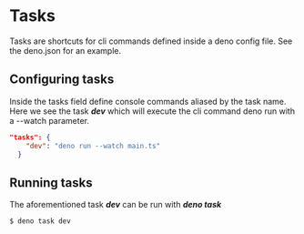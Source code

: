 # Tasks

Tasks are shortcuts for cli commands defined inside a deno config file.
See the deno.json for an example.

## Configuring tasks

Inside the tasks field define console commands aliased by the task name. Here we see the task ***dev*** which will execute the cli command deno run with a --watch parameter.

```json
"tasks": {
    "dev": "deno run --watch main.ts"
  }
```

## Running tasks

The aforementioned task ***dev*** can be run with ***deno task***

```sh
$ deno task dev
```